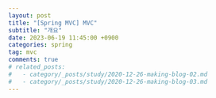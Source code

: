 ```yaml
---
layout: post
title: "[Spring MVC] MVC"
subtitle: "개요"
date: 2023-06-19 11:45:00 +0900
categories: spring
tag: mvc
comments: true
# related_posts:
#   - category/_posts/study/2020-12-26-making-blog-02.md
#   - category/_posts/study/2020-12-26-making-blog-03.md
---
```

